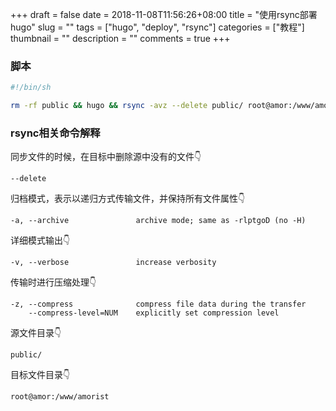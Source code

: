 +++ 
draft = false
date = 2018-11-08T11:56:26+08:00
title = "使用rsync部署hugo"
slug = "" 
tags = ["hugo", "deploy", "rsync"]
categories = ["教程"]
thumbnail = "<no value>"
description = ""
comments = true 
+++

### 脚本

```bash
#!/bin/sh

rm -rf public && hugo && rsync -avz --delete public/ root@amor:/www/amorist
```

### rsync相关命令解释


同步文件的时候，在目标中删除源中没有的文件👇
```
--delete
```

归档模式，表示以递归方式传输文件，并保持所有文件属性👇
```
-a, --archive               archive mode; same as -rlptgoD (no -H) 
```

详细模式输出👇
```
-v, --verbose               increase verbosity
```

传输时进行压缩处理👇
```
-z, --compress              compress file data during the transfer
    --compress-level=NUM    explicitly set compression level
```

源文件目录👇
```
public/
```

目标文件目录👇
```
root@amor:/www/amorist
```

